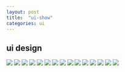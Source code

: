 ```yaml
---
layout: post
title:  "ui-show"
categories: ui
---
```


## ui design

<!-- more -->
![](https://raw.githubusercontent.com/dreaminglion/dreaminglion.github.io/master/images/cloud-png/%E5%B0%81%E9%9D%A201.png)
![](https://raw.githubusercontent.com/dreaminglion/dreaminglion.github.io/master/images/cloud-png/%E5%B0%81%E9%9D%A202.png)
![](https://raw.githubusercontent.com/dreaminglion/dreaminglion.github.io/master/images/cloud-png/%E5%B0%81%E9%9D%A203.png)
![](https://raw.githubusercontent.com/dreaminglion/dreaminglion.github.io/master/images/cloud-png/04.png)
![](https://raw.githubusercontent.com/dreaminglion/dreaminglion.github.io/master/images/cloud-png/05.png)
![](https://raw.githubusercontent.com/dreaminglion/dreaminglion.github.io/master/images/cloud-png/06.png)
![](https://raw.githubusercontent.com/dreaminglion/dreaminglion.github.io/master/images/cloud-png/07.png)
![](https://raw.githubusercontent.com/dreaminglion/dreaminglion.github.io/master/images/cloud-png/02-1多聊客户端.png)
![](https://raw.githubusercontent.com/dreaminglion/dreaminglion.github.io/master/images/cloud-png/02-2多聊客户端-首页.png)
![](https://raw.githubusercontent.com/dreaminglion/dreaminglion.github.io/master/images/cloud-png/02-3多聊客户端-页面展示.png)
![](https://raw.githubusercontent.com/dreaminglion/dreaminglion.github.io/master/images/cloud-png/03-1多聊app.png)
![](https://raw.githubusercontent.com/dreaminglion/dreaminglion.github.io/master/images/cloud-png/04-1无牌生活小程序.png)
![](https://raw.githubusercontent.com/dreaminglion/dreaminglion.github.io/master/images/cloud-png/04-2无牌生活小程序.png)
![](https://raw.githubusercontent.com/dreaminglion/dreaminglion.github.io/master/images/cloud-png/05-1社交.png)
![](https://raw.githubusercontent.com/dreaminglion/dreaminglion.github.io/master/images/cloud-png/end.png)
